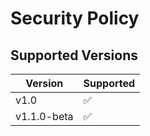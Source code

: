 # Security Policy

## Supported Versions

| Version | Supported          |
| ------- | ------------------ |
| v1.0   | :white_check_mark: |
| v1.1.0-beta   | :white_check_mark: |
